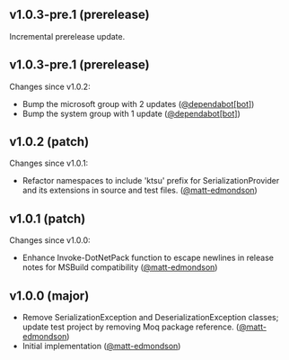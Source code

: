 ## v1.0.3-pre.1 (prerelease)

Incremental prerelease update.
## v1.0.3-pre.1 (prerelease)

Changes since v1.0.2:

- Bump the microsoft group with 2 updates ([@dependabot[bot]](https://github.com/dependabot[bot]))
- Bump the system group with 1 update ([@dependabot[bot]](https://github.com/dependabot[bot]))
## v1.0.2 (patch)

Changes since v1.0.1:

- Refactor namespaces to include 'ktsu' prefix for SerializationProvider and its extensions in source and test files. ([@matt-edmondson](https://github.com/matt-edmondson))
## v1.0.1 (patch)

Changes since v1.0.0:

- Enhance Invoke-DotNetPack function to escape newlines in release notes for MSBuild compatibility ([@matt-edmondson](https://github.com/matt-edmondson))
## v1.0.0 (major)

- Remove SerializationException and DeserializationException classes; update test project by removing Moq package reference. ([@matt-edmondson](https://github.com/matt-edmondson))
- Initial implementation ([@matt-edmondson](https://github.com/matt-edmondson))
